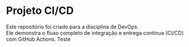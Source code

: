 # Projeto CI/CD

Este repositório foi criado para a disciplina de DevOps.  
Ele demonstra o fluxo completo de integração e entrega contínua (CI/CD) com GitHub Actions.
Teste

